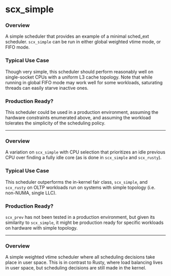 # scx_simple


### Overview

A simple scheduler that provides an example of a minimal sched_ext
scheduler. `scx_simple` can be run in either global weighted vtime mode, or
FIFO mode.

### Typical Use Case

Though very simple, this scheduler should perform reasonably well on
single-socket CPUs with a uniform L3 cache topology. Note that while running in
global FIFO mode may work well for some workloads, saturating threads can
easily starve inactive ones.

### Production Ready?

This scheduler could be used in a production environment, assuming the hardware
constraints enumerated above, and assuming the workload tolerates the simplicity
of the scheduling policy.

--------------------------------------------------------------------------------


### Overview

A variation on `scx_simple` with CPU selection that prioritizes an idle previous
CPU over finding a fully idle core (as is done in `scx_simple` and `scx_rusty`).

### Typical Use Case

This scheduler outperforms the in-kernel fair class, `scx_simple`, and `scx_rusty`
on OLTP workloads run on systems with simple topology (i.e. non-NUMA, single
LLC).

### Production Ready?

`scx_prev` has not been tested in a production environment, but given its
similarity to `scx_simple`, it might be production ready for specific workloads
on hardware with simple topology.

--------------------------------------------------------------------------------


### Overview

A simple weighted vtime scheduler where all scheduling decisions take place in
user space. This is in contrast to Rusty, where load balancing lives in user
space, but scheduling decisions are still made in the kernel.
